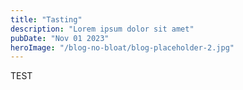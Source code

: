 ```yaml
---
title: "Tasting"
description: "Lorem ipsum dolor sit amet"
pubDate: "Nov 01 2023"
heroImage: "/blog-no-bloat/blog-placeholder-2.jpg"
---
```


TEST
